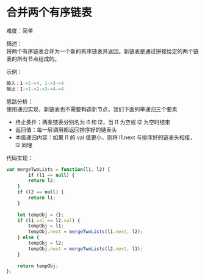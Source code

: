 # 合并两个有序链表

难度：简单

描述：<br />将两个有序链表合并为一个新的有序链表并返回。新链表是通过拼接给定的两个链表的所有节点组成的。

示例：

```javascript
输入：1->2->4, 1->3->4
输出：1->1->2->3->4->4
```


思路分析：<br />使用递归实现，新链表也不需要构造新节点，我们下面列举递归三个要素

- 终止条件：两条链表分别名为 l1 和 l2，当 l1 为空或 l2 为空时结束
- 返回值：每一层调用都返回排序好的链表头
- 本级递归内容：如果 l1 的 val 值更小，则将 l1.next 与排序好的链表头相接，l2 同理


代码实现：
```javascript
var mergeTwoLists = function(l1, l2) {
        if (l1 == null) {
        return l2;
    }
    if (l2 == null) {
        return l1;
    }
    
    let tempObj = {};
    if (l1.val <= l2.val) {
        tempObj = l1;
        tempObj.next = mergeTwoLists(l1.next, l2);
    } else {
        tempObj = l2;
        tempObj.next = mergeTwoLists(l2.next, l1);
    }
    
    return tempObj;
};
```

